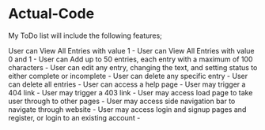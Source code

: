 # Actual-Code

My ToDo list will include the following features;

User can View All Entries with value 1 - 
User can View All Entries with value 0 and 1 - 
User can Add up to 50 entries, each entry with a maximum of 100 characters - 
User can edit any entry, changing the text, and setting status to either complete or incomplete - 
User can delete any specific entry - 
User can delete all entries - 
User can access a help page - 
User may trigger a 404 link - 
User may trigger a 403 link - 
User may access load page to take user through to other pages - 
User may access side navigation bar to navigate through website - 
User may access login and signup pages and register, or login to an existing account - 
